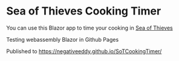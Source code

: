 # Sea of Thieves Cooking Timer

You can use this Blazor app to time your cooking in [Sea of Thieves](https://www.seaofthieves.com)

Testing webassembly Blazor in Github Pages

Published to
https://negativeeddy.github.io/SoTCookingTimer/
